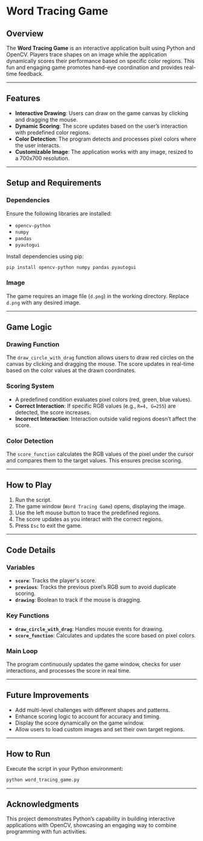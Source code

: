 # Word Tracing Game

## Overview
The **Word Tracing Game** is an interactive application built using Python and OpenCV. Players trace shapes on an image while the application dynamically scores their performance based on specific color regions. This fun and engaging game promotes hand-eye coordination and provides real-time feedback.

---

## Features
- **Interactive Drawing**: Users can draw on the game canvas by clicking and dragging the mouse.
- **Dynamic Scoring**: The score updates based on the user’s interaction with predefined color regions.
- **Color Detection**: The program detects and processes pixel colors where the user interacts.
- **Customizable Image**: The application works with any image, resized to a 700x700 resolution.

---

## Setup and Requirements

### Dependencies
Ensure the following libraries are installed:
- `opencv-python`
- `numpy`
- `pandas`
- `pyautogui`

Install dependencies using pip:
```bash
pip install opencv-python numpy pandas pyautogui
```

### Image
The game requires an image file (`d.png`) in the working directory. Replace `d.png` with any desired image.

---

## Game Logic

### Drawing Function
The `draw_circle_with_drag` function allows users to draw red circles on the canvas by clicking and dragging the mouse. The score updates in real-time based on the color values at the drawn coordinates.

### Scoring System
- A predefined condition evaluates pixel colors (red, green, blue values).
- **Correct Interaction**: If specific RGB values (e.g., `R=4, G=255`) are detected, the score increases.
- **Incorrect Interaction**: Interaction outside valid regions doesn’t affect the score.

### Color Detection
The `score_function` calculates the RGB values of the pixel under the cursor and compares them to the target values. This ensures precise scoring.

---

## How to Play
1. Run the script.
2. The game window (`Word Tracing Game`) opens, displaying the image.
3. Use the left mouse button to trace the predefined regions.
4. The score updates as you interact with the correct regions.
5. Press `Esc` to exit the game.

---

## Code Details

### Variables
- **`score`**: Tracks the player's score.
- **`previous`**: Tracks the previous pixel’s RGB sum to avoid duplicate scoring.
- **`drawing`**: Boolean to track if the mouse is dragging.

### Key Functions
- **`draw_circle_with_drag`**: Handles mouse events for drawing.
- **`score_function`**: Calculates and updates the score based on pixel colors.

### Main Loop
The program continuously updates the game window, checks for user interactions, and processes the score in real time.

---

## Future Improvements
- Add multi-level challenges with different shapes and patterns.
- Enhance scoring logic to account for accuracy and timing.
- Display the score dynamically on the game window.
- Allow users to load custom images and set their own target regions.

---

## How to Run
Execute the script in your Python environment:
```bash
python word_tracing_game.py
```

---

## Acknowledgments
This project demonstrates Python’s capability in building interactive applications with OpenCV, showcasing an engaging way to combine programming with fun activities.

